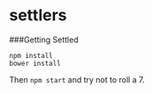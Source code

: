 settlers
========

###Getting Settled

```
npm install
bower install
```

Then `npm start` and try not to roll a 7.

